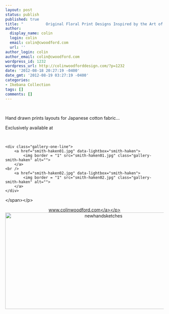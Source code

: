 ```yaml
---
layout: post
status: publish
published: true
title: "          Original Floral Print Designs Inspired by the Art of Ikebana"
author:
  display_name: colin
  login: colin
  email: colin@cwoodford.com
  url: ''
author_login: colin
author_email: colin@cwoodford.com
wordpress_id: 1232
wordpress_url: http://colinwoodforddesign.com/?p=1232
date: '2012-08-18 20:27:19 -0400'
date_gmt: '2012-08-19 03:27:19 -0400'
categories:
- Ikebana Collection
tags: []
comments: []
---
```



<div class="gallery1">
	<br />
  	    <p align = "left">Hand drawn prints layouts for Japanese cotton fabric...</p>
  	    <p align = "left">Exclusively available at</p>
	<br />

	<div class="gallery-one-line">
		<a href="smith-haken01.jpg" data-lightbox="smith-haken">
		    <img border = "1" src="smith-haken01.jpg" class="gallery-smith-haken" alt="">
		</a>
	<br />
		<a href="smith-haken02.jpg" data-lightbox="smith-haken">
		    <img border = "1" src="smith-haken02.jpg" class="gallery-smith-haken" alt="">
		</a>
    </div>
</div>

<&#47;span><&#47;p></p>
<p style="text-align: center;"> <a href="http:&#47;&#47;colinwoodford.com">www.colinwoodford.com<&#47;a><&#47;p><br />
<img class="aligncenter size-full wp-image-1617" alt="newhandsketches" src="http:&#47;&#47;colinwoodforddesign.com&#47;wp-content&#47;uploads&#47;2013&#47;07&#47;newhandsketches.png" width="609" height="307" &#47;></p>
